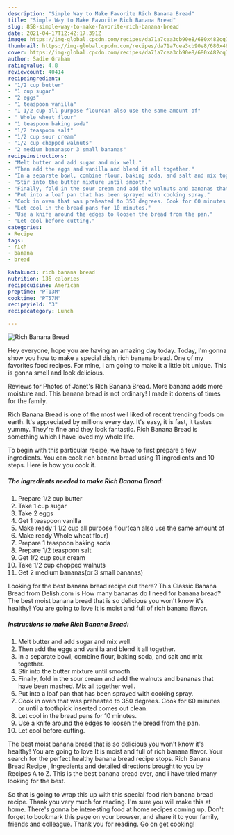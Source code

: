 ```yaml
---
description: "Simple Way to Make Favorite Rich Banana Bread"
title: "Simple Way to Make Favorite Rich Banana Bread"
slug: 858-simple-way-to-make-favorite-rich-banana-bread
date: 2021-04-17T12:42:17.391Z
image: https://img-global.cpcdn.com/recipes/da71a7cea3cb90e8/680x482cq70/rich-banana-bread-recipe-main-photo.jpg
thumbnail: https://img-global.cpcdn.com/recipes/da71a7cea3cb90e8/680x482cq70/rich-banana-bread-recipe-main-photo.jpg
cover: https://img-global.cpcdn.com/recipes/da71a7cea3cb90e8/680x482cq70/rich-banana-bread-recipe-main-photo.jpg
author: Sadie Graham
ratingvalue: 4.8
reviewcount: 40414
recipeingredient:
- "1/2 cup butter"
- "1 cup sugar"
- "2 eggs"
- "1 teaspoon vanilla"
- "1 1/2 cup all purpose flourcan also use the same amount of"
- " Whole wheat flour"
- "1 teaspoon baking soda"
- "1/2 teaspoon salt"
- "1/2 cup sour cream"
- "1/2 cup chopped walnuts"
- "2 medium bananasor 3 small bananas"
recipeinstructions:
- "Melt butter and add sugar and mix well."
- "Then add the eggs and vanilla and blend it all together."
- "In a separate bowl, combine flour, baking soda, and salt and mix together."
- "Stir into the butter mixture until smooth."
- "Finally, fold in the sour cream and add the walnuts and bananas that have been mashed. Mix all together well."
- "Put into a loaf pan that has been sprayed with cooking spray."
- "Cook in oven that was preheated to 350 degrees. Cook for 60 minutes or until a toothpick inserted comes out clean."
- "Let cool in the bread pans for 10 minutes."
- "Use a knife around the edges to loosen the bread from the pan."
- "Let cool before cutting."
categories:
- Recipe
tags:
- rich
- banana
- bread

katakunci: rich banana bread 
nutrition: 136 calories
recipecuisine: American
preptime: "PT13M"
cooktime: "PT57M"
recipeyield: "3"
recipecategory: Lunch

---
```



![Rich Banana Bread](https://img-global.cpcdn.com/recipes/da71a7cea3cb90e8/680x482cq70/rich-banana-bread-recipe-main-photo.jpg)

Hey everyone, hope you are having an amazing day today. Today, I'm gonna show you how to make a special dish, rich banana bread. One of my favorites food recipes. For mine, I am going to make it a little bit unique. This is gonna smell and look delicious.

Reviews for Photos of Janet&#39;s Rich Banana Bread. More banana adds more moisture and. This banana bread is not ordinary! I made it dozens of times for the family.

Rich Banana Bread is one of the most well liked of recent trending foods on earth. It's appreciated by millions every day. It's easy, it is fast, it tastes yummy. They're fine and they look fantastic. Rich Banana Bread is something which I have loved my whole life.


To begin with this particular recipe, we have to first prepare a few ingredients. You can cook rich banana bread using 11 ingredients and 10 steps. Here is how you cook it.

<!--inarticleads1-->

##### The ingredients needed to make Rich Banana Bread:

1. Prepare 1/2 cup butter
1. Take 1 cup sugar
1. Take 2 eggs
1. Get 1 teaspoon vanilla
1. Make ready 1 1/2 cup all purpose flour(can also use the same amount of
1. Make ready  Whole wheat flour)
1. Prepare 1 teaspoon baking soda
1. Prepare 1/2 teaspoon salt
1. Get 1/2 cup sour cream
1. Take 1/2 cup chopped walnuts
1. Get 2 medium bananas(or 3 small bananas)


Looking for the best banana bread recipe out there? This Classic Banana Bread from Delish.com is How many bananas do I need for banana bread? The best moist banana bread that is so delicious you won&#39;t know it&#39;s healthy! You are going to love It is moist and full of rich banana flavor. 

<!--inarticleads2-->

##### Instructions to make Rich Banana Bread:

1. Melt butter and add sugar and mix well.
1. Then add the eggs and vanilla and blend it all together.
1. In a separate bowl, combine flour, baking soda, and salt and mix together.
1. Stir into the butter mixture until smooth.
1. Finally, fold in the sour cream and add the walnuts and bananas that have been mashed. Mix all together well.
1. Put into a loaf pan that has been sprayed with cooking spray.
1. Cook in oven that was preheated to 350 degrees. Cook for 60 minutes or until a toothpick inserted comes out clean.
1. Let cool in the bread pans for 10 minutes.
1. Use a knife around the edges to loosen the bread from the pan.
1. Let cool before cutting.


The best moist banana bread that is so delicious you won&#39;t know it&#39;s healthy! You are going to love It is moist and full of rich banana flavor. Your search for the perfect healthy banana bread recipe stops. Rich Banana Bread Recipe , Ingredients and detailed directions brought to you by Recipes A to Z. This is the best banana bread ever, and i have tried many looking for the best. 

So that is going to wrap this up with this special food rich banana bread recipe. Thank you very much for reading. I'm sure you will make this at home. There's gonna be interesting food at home recipes coming up. Don't forget to bookmark this page on your browser, and share it to your family, friends and colleague. Thank you for reading. Go on get cooking!

